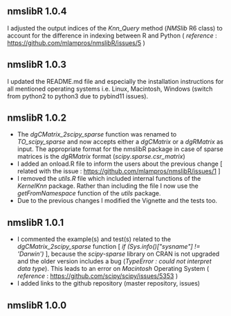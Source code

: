 
## nmslibR 1.0.4

I adjusted the output indices of the *Knn_Query* method (*NMSlib* R6 class) to account for the difference in indexing between R and Python ( *reference* : https://github.com/mlampros/nmslibR/issues/5 )


## nmslibR 1.0.3

I updated the README.md file and especially the installation instructions for all mentioned operating systems i.e. Linux, Macintosh, Windows (switch from python2 to python3 due to pybind11 issues).


## nmslibR 1.0.2

* The *dgCMatrix_2scipy_sparse* function was renamed to *TO_scipy_sparse* and now accepts either a *dgCMatrix* or a *dgRMatrix* as input. The appropriate format for the nmslibR package in case of sparse matrices is the *dgRMatrix* format (*scipy.sparse.csr_matrix*)
* I added an onload.R file to inform the users about the previous change [ related with the issue : https://github.com/mlampros/nmslibR/issues/1 ]
* I removed the *utils.R* file which included internal functions of the *KernelKnn* package. Rather than including the file I now use the *getFromNamespace* function of the *utils* package.
* Due to the previous changes I modified the Vignette and the tests too.


## nmslibR 1.0.1

* I commented the example(s) and test(s) related to the *dgCMatrix_2scipy_sparse* function [ *if (Sys.info()["sysname"] != 'Darwin')* ], because the *scipy-sparse* library on CRAN is not upgraded and the older version includes a bug (*TypeError : could not interpret data type*). This leads to an error on *Macintosh* Operating System ( *reference* : https://github.com/scipy/scipy/issues/5353 )
* I added links to the github repository (master repository, issues)


## nmslibR 1.0.0




